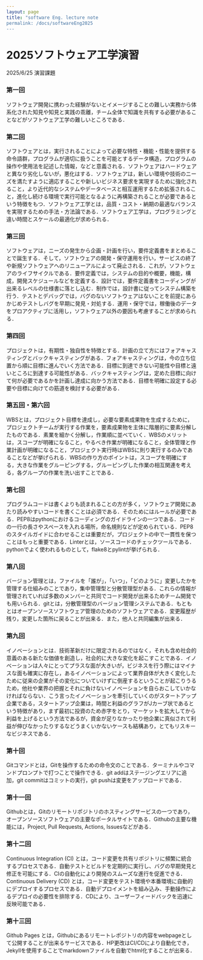 ```yaml
---
layout: page
title: "software Eng. lecture note
permalink: /docs/softwareEng2025
---
```


# 2025ソフトウェア工学演習
2025/6/25 演習課題



### 第一回

ソフトウェア開発に携わった経験がないとイメージすることの難しい実務から体系化された知見や知見と実践の乖離，チーム全体で知識を共有する必要があることなどがソフトウェア工学の難しいところである．



### 第二回

ソフトウェアとは，実行されることによって必要な特性・機能・性能を提供する命令語群，プログラムが適切に扱うことを可能とするデータ構造，プログラムの操作や使用法を記述した情報，などと意義される．ソフトウェアはハードウェアと異なり劣化しないが，悪化はする．ソフトウェアは，新しい環境や技術のニーズを満たすように適応することや新しいビジネス要求を実現するために強化されること，より近代的なシステムやデータベースと相互運用するため拡張されること，進化し続ける環境で実行可能となるように再構築されることが必要であるという特徴をもつ．ソフトウェア工学とは，品質・コスト・納期の最適なバランスを実現するための手法・方法論である．ソフトウェア工学は，プログラミングと違い時間とスケールの最適化が求められる．



### 第三回

ソフトウェアは，ニーズの発生から企画・計画を行い，要件定義書をまとめることで誕生する．そして，ソフトウェアの開発・保守運用を行い，サービスの終了や新規ソフトウェアへのリニューアルによって廃止される．これが，ソフトウェアのライフサイクルである．要件定義では，システムの目的や概要，機能，構成，開発スケジュールなどを定義する．設計では，要件定義書をコーディングが出来るレベルの仕様書に落とし込む．制作では，設計書に従ってシステム構築を行う．テストとデバッグでは，バグのないソフトウェアはないことを前提にあらかじめテストしバグを早期に発見・対処する．運用・保守では，稼働後のデータをプロアクティブに活用し，ソフトウェア以外の要因も考慮することが求められる．



### 第四回

プロジェクトは，有期性・独自性を特徴とする．計画の立て方にはフォアキャスティングとバックキャスティングがある．フォアキャスティングは，今の立ち位置から順に目標に進んでいく方法である．目標に到達できない可能性や目標と遠いところに到達する可能性がある．バックキャスティングは，定めた目標に向けて何が必要であるかを計画し達成に向かう方法である．目標を明確に設定する必要や目標に向けての筋道を検討する必要がある．



### 第五回・第六回

WBSとは，プロジェクト目標を達成し，必要な要素成果物を生成するために，プロジェクトチームが実行する作業を，要素成果物を主体に階層的に要素分解したものである．素業を細かく分解し，作業順に並べていく．WBSのメリットは，スコープが明確になること，やるべき作業が明確になること，全体管理と作業計画が明確になること，プロジェクト実行時はWBSに則り実行するのみであることなどが挙げられる．WBSの作り方のポイントは，スコープを明確にする，大きな作業をグルーピングする，グルーピングした作業の相互関連を考える，各グループの作業を洗い出すことである．



### 第七回

プログラムコードは書くよりも読まれることの方が多く，ソフトウェア開発にあたり読みやすいコードを書くことは必須である．そのためにはルールが必要である．PEP8はpythonにおけるコーディングのガイドラインの一つである．コードの一行の長さやスペースを入れる場所，命名規則などが定められている．PEP8のスタイルガイドに合わせることは重要だが，プロジェクトの中で一貫性を保つことはもっと重要である．Linterとは，ソースコードのチェックツールである．pythonでよく使われるものとして，flake8とpylintが挙げられる．



### 第八回

バージョン管理とは，ファイルを「誰が」，「いつ」，「どのように」変更したかを管理する仕組みのことであり，集中管理型と分散管理型がある．これらの情報が管理されていれば多数のメンバーと共同でコード開発が出来るためチーム開発でも用いられる．gitとは，分散管理型のバージョン管理システムである．もともとはオープンソースソフトウェア管理のためのソフトウェアである．変更履歴が残り，変更した箇所に戻ることが出来る．また，他人と共同編集が出来る．



### 第九回

イノベーションとは．技術革新だけに限定されるのではなく，それも含め社会的意義のある新たな価値を創造し，社会的に大きな変化を起こすことである．イノベーションは人々にとってプラスな面が大きいが，ビジネスを行う際にはマイナスな面も確実に存在し，あるイノベーションによって業界自体が大きく変化したために従来の企業がその変化についていけずに倒産するということが起こりうるため，他社や業界の把握とそれに負けないイノベーションを自らおこしていかなければならない．こう言ったイノベーションを牽引していくのがスタートアップ企業である，スタートアップ企業は，時間と利益のグラフがJカーブ状であるという特徴があり，まず最初に投資のため赤字をとり，マーケットを拡大してから利益を上げるという方法であるが，資金が足りなかったり他企業に真似されて利益が伸びなかったりするなどうまくいかないケースも結構あり，とてもリスキーなビジネスである．



### 第十回

Gitコマンドとは，Gitを操作するための命令文のことである．ターミナルやコマンドプロンプトで打つことで操作できる．git addはステージングエリアに追加，git commitはコミットの実行，git pushは変更をアップロードである．



### 第十一回

Githubとは，Gitのリモートリポジトリのホスティングサービスの一つであり，オープンソースソフトウェアの主要なポータルサイトである．Githubの主要な機能には，Project, Pull Requests, Actions, Issuesなどがある．



### 第十二回

Continuous Integration (CI) とは，コード変更を共有リポジトリに頻繁に統合するプロセスである．自動テストとビルドを定期的に実行し、バグの早期発見と修正を可能にする．CIの自動化により開発のスムーズな進行を促進できる．Continuous Delivery (CD) とは，コード変更をテスト環境や本番環境に自動的にデプロイするプロセスである．自動デプロイメントを組み込み、手動操作によるデプロイの必要性を排除する．CDにより、ユーザーフィードバックを迅速に反映可能である．



### 第十三回

Github Pages とは，Githubにあるリモートレポジトリの内容をwebpageとして公開することが出来るサービスである．HP更改はCI/CDにより自動化でき，Jekyllを使用することでmarkdownファイルを自動でhtml化することが出来る．